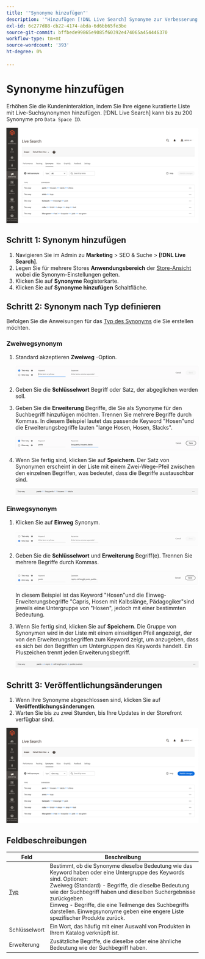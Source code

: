 ```yaml
---
title: '"Synonyme hinzufügen"'
description: '"Hinzufügen [!DNL Live Search] Synonyme zur Verbesserung der Antwort auf Suchanfragen."'
exl-id: 6c277d88-cb22-4174-abda-6d6bb65fe3be
source-git-commit: bffbede99865e9085f60392e474065a454446370
workflow-type: tm+mt
source-wordcount: '393'
ht-degree: 0%

---
```


# Synonyme hinzufügen

Erhöhen Sie die Kundeninteraktion, indem Sie Ihre eigene kuratierte Liste mit Live-Suchsynonymen hinzufügen. [!DNL Live Search] kann bis zu 200 Synonyme pro `Data Space ID`.

![[!DNL Live Search] Synonyme](assets/synonym-workspace.png)

## Schritt 1: Synonym hinzufügen

1. Navigieren Sie im Admin zu **Marketing** > SEO &amp; Suche > **[!DNL Live Search]**.
1. Legen Sie für mehrere Stores **Anwendungsbereich** der [Store-Ansicht](https://docs.magento.com/user-guide/configuration/scope.html) wobei die Synonym-Einstellungen gelten.
1. Klicken Sie auf **Synonyme** Registerkarte.
1. Klicken Sie auf **Synonyme hinzufügen** Schaltfläche.

## Schritt 2: Synonym nach Typ definieren

Befolgen Sie die Anweisungen für das [Typ des Synonyms](synonyms-type.md) die Sie erstellen möchten.

### Zweiwegsynonym

1. Standard akzeptieren **Zweiweg** -Option.

   ![Zweiwege-Synonym hinzufügen](assets/synonym-add-two-way.png)


1. Geben Sie die **Schlüsselwort** Begriff oder Satz, der abgeglichen werden soll.
1. Geben Sie die **Erweiterung** Begriffe, die Sie als Synonyme für den Suchbegriff hinzufügen möchten. Trennen Sie mehrere Begriffe durch Kommas.
In diesem Beispiel lautet das passende Keyword &quot;Hosen&quot;und die Erweiterungsbegriffe lauten &quot;lange Hosen, Hosen, Slacks&quot;.

   ![Beispiel für bidirektionale Synonyme](assets/synonym-add-two-way-example.png)

1. Wenn Sie fertig sind, klicken Sie auf **Speichern**.
Der Satz von Synonymen erscheint in der Liste mit einem Zwei-Wege-Pfeil zwischen den einzelnen Begriffen, was bedeutet, dass die Begriffe austauschbar sind.

   ![Zweiwegsynonym](assets/synonym-two-way.png)

### Einwegsynonym

1. Klicken Sie auf **Einweg** Synonym.

   ![Einwegsynonym hinzufügen](assets/synonym-add-one-way.png)

1. Geben Sie die **Schlüsselwort** und **Erweiterung** Begriff(e). Trennen Sie mehrere Begriffe durch Kommas.

   ![Beispiel für unidirektionale Synonyme](assets/synonym-add-one-way-example.png)

   In diesem Beispiel ist das Keyword &quot;Hosen&quot;und die Einweg-Erweiterungsbegriffe &quot;Capris, Hosen mit Kalbslänge, Pädagogiker&quot;sind jeweils eine Untergruppe von &quot;Hosen&quot;, jedoch mit einer bestimmten Bedeutung.

1. Wenn Sie fertig sind, klicken Sie auf **Speichern**.
Die Gruppe von Synonymen wird in der Liste mit einem einseitigen Pfeil angezeigt, der von den Erweiterungsbegriffen zum Keyword zeigt, um anzugeben, dass es sich bei den Begriffen um Untergruppen des Keywords handelt. Ein Pluszeichen trennt jeden Erweiterungsbegriff.

   ![Einwegsynonym](assets/synonym-one-way.png)

## Schritt 3: Veröffentlichungsänderungen

1. Wenn Ihre Synonyme abgeschlossen sind, klicken Sie auf **Veröffentlichungsänderungen**.
1. Warten Sie bis zu zwei Stunden, bis Ihre Updates in der Storefront verfügbar sind.

![Veröffentlichungsänderungen](assets/synonym-publish.png)

## Feldbeschreibungen

| Feld | Beschreibung |
|--- |--- |
| [Typ](synonyms.md) | Bestimmt, ob die Synonyme dieselbe Bedeutung wie das Keyword haben oder eine Untergruppe des Keywords sind. Optionen:<br />Zweiweg (Standard) - Begriffe, die dieselbe Bedeutung wie der Suchbegriff haben und dieselben Suchergebnisse zurückgeben<br />Einweg - Begriffe, die eine Teilmenge des Suchbegriffs darstellen. Einwegsynonyme geben eine engere Liste spezifischer Produkte zurück. |
| Schlüsselwort | Ein Wort, das häufig mit einer Auswahl von Produkten in Ihrem Katalog verknüpft ist. |
| Erweiterung | Zusätzliche Begriffe, die dieselbe oder eine ähnliche Bedeutung wie der Suchbegriff haben. |
